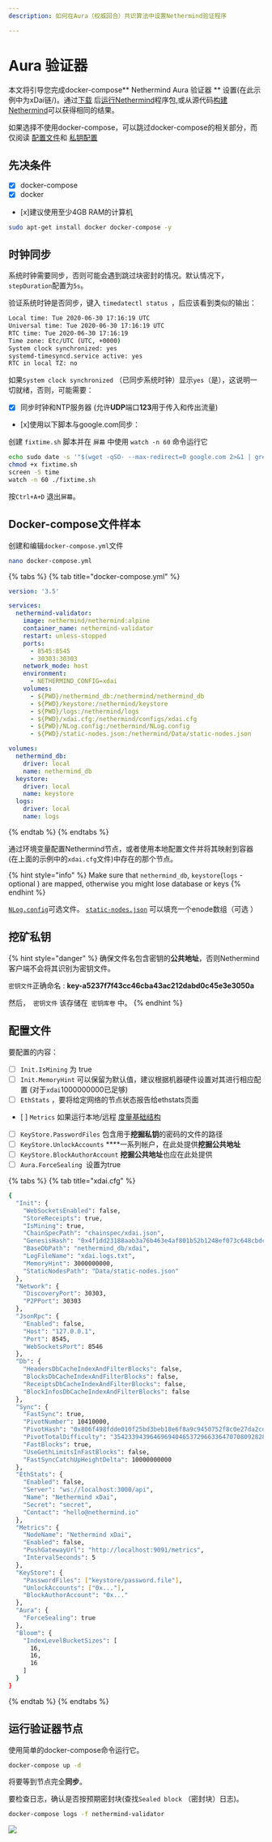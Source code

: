```yaml
---
description: 如何在Aura（权威回合）共识算法中设置Nethermind验证程序

---
```


# Aura 验证器

本文将引导您完成docker-compose** Nethermind Aura 验证器 ** 设置\(在此示例中为xDai链/)。通过[下载](../../ethereum-client/download-sources/) 后[运行Nethermind](../../ethereum-client/running-nethermind/running-the-client.md)程序包,或从源代码[构建Nethermind](../../ethereum-client/building-nethermind.md)可以获得相同的结果。

如果选择不使用docker-compose，可以跳过docker-compose的相关部分，而仅阅读 [配置文件](aura-validator.md#config-file)和 [私钥配置](aura-validator.md#mining-private-key)

## 先决条件

* [x] docker-compose
* [x] docker
* [x]建议使用至少4GB RAM的计算机

```bash
sudo apt-get install docker docker-compose -y
```

## 时钟同步

系统时钟需要同步，否则可能会遇到跳过块密封的情况。默认情况下，`stepDuration`配置为`5s`。

验证系统时钟是否同步，键入 `timedatectl status `，后应该看到类似的输出：

```bash
Local time: Tue 2020-06-30 17:16:19 UTC
Universal time: Tue 2020-06-30 17:16:19 UTC
RTC time: Tue 2020-06-30 17:16:19
Time zone: Etc/UTC (UTC, +0000)
System clock synchronized: yes
systemd-timesyncd.service active: yes
RTC in local TZ: no
```

如果`System clock synchronized` （已同步系统时钟）显示`yes`（是），这说明一切就绪，否则，可能需要：

* [x] 同步时钟和NTP服务器 \(允许**UDP**端口**123**用于传入和传出流量\)
* [x]使用以下脚本与google.com同步：

创建 `fixtime.sh` 脚本并在 `屏幕` 中使用 `watch -n 60` 命令运行它

```bash
echo sudo date -s '"$(wget -qSO- --max-redirect=0 google.com 2>&1 | grep Date: | cut -d' ' -f5-8)Z"' > fixtime.sh
chmod +x fixtime.sh
screen -S time
watch -n 60 ./fixtime.sh
```

按`Ctrl+A+D` 退出`屏幕`。

## Docker-compose文件样本

创建和编辑`docker-compose.yml`文件

```bash
nano docker-compose.yml
```

{% tabs %}
{% tab title="docker-compose.yml" %}
```yaml
version: '3.5'

services:
  nethermind-validator:
    image: nethermind/nethermind:alpine
    container_name: nethermind-validator
    restart: unless-stopped
    ports:
      - 8545:8545
      - 30303:30303
    network_mode: host
    environment:
      - NETHERMIND_CONFIG=xdai
    volumes:
      - ${PWD}/nethermind_db:/nethermind/nethermind_db
      - ${PWD}/keystore:/nethermind/keystore
      - ${PWD}/logs:/nethermind/logs
      - ${PWD}/xdai.cfg:/nethermind/configs/xdai.cfg 
      - ${PWD}/NLog.config:/nethermind/NLog.config
      - ${PWD}/static-nodes.json:/nethermind/Data/static-nodes.json

volumes:
  nethermind_db:
    driver: local
    name: nethermind_db
  keystore:
    driver: local
    name: keystore
  logs:
    driver: local
    name: logs
```
{% endtab %}
{% endtabs %}

通过环境变量配置Nethermind节点，或者使用本地配置文件并将其映射到容器 \(在上面的示例中的`xdai.cfg`文件\)中存在的那个节点。

{% hint style="info" %}
Make sure that `nethermind_db`, `keystore`\(`logs` - optional \) are mapped, otherwise you might lose database or keys
{% endhint %}

[`NLog.config`](../../ethereum-client/running-nethermind/runtime.md#nlog-config)可选文件。
[`static-nodes.json`](../../ethereum-client/running-nethermind/runtime.md#static-nodes) 可以填充一个enode数组（可选 ）

## 挖矿**私钥**

{% hint style="danger" %}
确保文件名包含密钥的**公共地址**，否则Nethermind客户端不会将其识别为密钥文件。

`密钥文件`正确命名 : **key-a5237f7f43cc46cba43ac212dabd0c45e3e3050a**

然后，` 密钥文件` 该存储在` 密钥库卷` 中。
{% endhint %}

## 配置文件

要配置的内容：

* [ ] `Init.IsMining` 为 true
* [ ] `Init.MemoryHint` 可以保留为默认值，建议根据机器硬件设置对其进行相应配置 \(对于`xdai`1000000000已足够\)
* [ ] `EthStats` ，要将给定网络的节点状态报告给ethstats页面
* [ ] `Metrics`  如果运行本地/远程 [度量基础结构](../../ethereum-client/metrics/setting-up-local-metrics-infrastracture.md)
* [ ] `KeyStore.PasswordFiles` 包含用于**挖掘私钥**的密码的文件的路径
* [ ] `KeyStore.UnlockAccounts`  ****一系列帐户，在此处提供**挖掘公共地址**
* [ ] `KeyStore.BlockAuthorAccount` **挖掘公共地址**也应在此处提供
* [ ] `Aura.ForceSealing`  设置为true

{% tabs %}
{% tab title="xdai.cfg" %}
```bash
{
  "Init": {
    "WebSocketsEnabled": false,
    "StoreReceipts": true,
    "IsMining": true,
    "ChainSpecPath": "chainspec/xdai.json",
    "GenesisHash": "0x4f1dd23188aab3a76b463e4af801b52b1248ef073c648cbdc4c9333d3da79756",
    "BaseDbPath": "nethermind_db/xdai",
    "LogFileName": "xdai.logs.txt",
    "MemoryHint": 3000000000,
    "StaticNodesPath": "Data/static-nodes.json"
  },
  "Network": {
    "DiscoveryPort": 30303,
    "P2PPort": 30303
  },
  "JsonRpc": {
    "Enabled": false,
    "Host": "127.0.0.1",
    "Port": 8545,
    "WebSocketsPort": 8546
  },
  "Db": {
    "HeadersDbCacheIndexAndFilterBlocks": false,
    "BlocksDbCacheIndexAndFilterBlocks": false,
    "ReceiptsDbCacheIndexAndFilterBlocks": false,
    "BlockInfosDbCacheIndexAndFilterBlocks": false
  },
  "Sync": {
    "FastSync": true,
    "PivotNumber": 10410000,
    "PivotHash": "0x806f498fdde010f25bd3beb18e6f8a9c9450752f8c0e27da2cd2465ff184628c",
    "PivotTotalDifficulty": "3542339439646969404653729663364707080928280566",
    "FastBlocks": true,
    "UseGethLimitsInFastBlocks": false,
    "FastSyncCatchUpHeightDelta": 10000000000
  },
  "EthStats": {
    "Enabled": false,
    "Server": "ws://localhost:3000/api",
    "Name": "Nethermind xDai",
    "Secret": "secret",
    "Contact": "hello@nethermind.io"
  },
  "Metrics": {
    "NodeName": "Nethermind xDai",
    "Enabled": false,
    "PushGatewayUrl": "http://localhost:9091/metrics",
    "IntervalSeconds": 5
  },
  "KeyStore": {
    "PasswordFiles": ["keystore/password.file"],
    "UnlockAccounts": ["0x..."],
    "BlockAuthorAccount": "0x..." 
  },
  "Aura": {
    "ForceSealing": true
  },
  "Bloom": {
    "IndexLevelBucketSizes": [
      16,
      16,
      16
    ]
  }
}

```
{% endtab %}
{% endtabs %}

## 运行验证器节点

使用简单的docker-compose命令运行它。

```bash
docker-compose up -d
```

将要等到节点完全**同步**。

要检查日志，确认是否按预期密封块\(查找`Sealed block` （密封块）日志\)。

```bash
docker-compose logs -f nethermind-validator
```

![](../../.gitbook/assets/image%20%2837%29.png)



